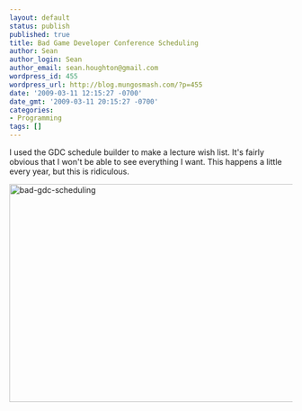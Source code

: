 ```yaml
---
layout: default
status: publish
published: true
title: Bad Game Developer Conference Scheduling
author: Sean
author_login: Sean
author_email: sean.houghton@gmail.com
wordpress_id: 455
wordpress_url: http://blog.mungosmash.com/?p=455
date: '2009-03-11 12:15:27 -0700'
date_gmt: '2009-03-11 20:15:27 -0700'
categories:
- Programming
tags: []
---
```

I used the GDC schedule builder to make a lecture wish list.  It's fairly obvious that I won't be able to see everything I want.  This happens a little every year, but this is ridiculous.

<a href="{{site.url_root}}/assets/data/2009/03/bad-gdc-scheduling.png"><img class="aligncenter size-full wp-image-456" title="bad-gdc-scheduling" src="{{site.url_root}}/assets/data/2009/03/bad-gdc-scheduling.png" alt="bad-gdc-scheduling" width="546" height="387" /></a>

